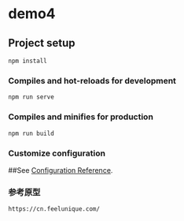 # demo4

## Project setup
```
npm install
```

### Compiles and hot-reloads for development
```
npm run serve
```

### Compiles and minifies for production
```
npm run build
```

### Customize configuration
##See [Configuration Reference](https://cli.vuejs.org/config/).

### 参考原型
```
https://cn.feelunique.com/
```